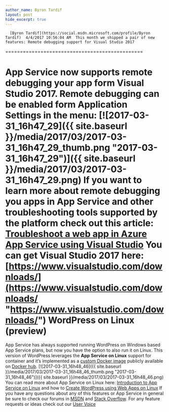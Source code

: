 ```yaml
---
author_name: Byron Tardif
layout: post
hide_excerpt: true
---
```

      [Byron Tardif](https://social.msdn.microsoft.com/profile/Byron Tardif)  4/4/2017 10:56:04 AM  This month we shipped a pair of new features: Remote debugging support for Visual Studio 2017
===============================================

 App Service now supports **remote debugging** your app form **Visual Studio 2017**. Remote debugging can be enabled form **Application Settings** in the menu: [![2017-03-31_16h47_29]({{ site.baseurl }}/media/2017/03/2017-03-31_16h47_29_thumb.png "2017-03-31_16h47_29")]({{ site.baseurl }}/media/2017/03/2017-03-31_16h47_29.png) If you want to learn more about remote debugging you apps in App Service and other troubleshooting tools supported by the platform check out this article: [Troubleshoot a web app in Azure App Service using Visual Studio](https://docs.microsoft.com/en-us/azure/app-service-web/web-sites-dotnet-troubleshoot-visual-studio "https://docs.microsoft.com/en-us/azure/app-service-web/web-sites-dotnet-troubleshoot-visual-studio") You can get Visual Studio 2017 here: [https://www.visualstudio.com/downloads/](https://www.visualstudio.com/downloads/ "https://www.visualstudio.com/downloads/")  WordPress on Linux (preview)
============================

 App Service has always supported running WordPress on Windows based App Service plans, but now you have the option to also run it on Linux. This version of WordPress leverages the **App Service on Linux** support for container and it’s implemented as a [custom Docker image](https://github.com/Azure-App-Service/apps/tree/master/Wordpress) publicly available on [Docker hub](https://hub.docker.com/r/appsvc). [![2017-03-31_16h48_46]({{ site.baseurl }}/media/2017/03/2017-03-31_16h48_46_thumb.png "2017-03-31_16h48_46")]({{ site.baseurl }}/media/2017/03/2017-03-31_16h48_46.png) You can read more about App Service on Linux here: [Introduction to App Service on Linux](https://docs.microsoft.com/en-us/azure/app-service-web/app-service-linux-intro) and how to [Create WordPress using Web Apps on Linux](https://blogs.msdn.microsoft.com/appserviceteam/2017/03/21/create-wordpress-using-web-apps-on-linux/)  If you have any questions about any of this features or App Service in general be sure to check our forums in [MSDN](https://social.msdn.microsoft.com/Forums/en-US/home?forum=windowsazurewebsitespreview) and [Stack Overflow](https://stackoverflow.com/questions/tagged/azure-web-sites). For any feature requests or ideas check out our [User Voice](https://feedback.azure.com/forums/169385-web-apps-formerly-websites)     